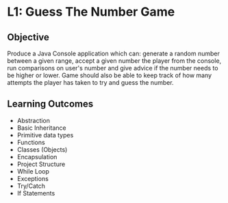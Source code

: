 # L1: Guess The Number Game
## Objective
Produce a Java Console application which can: generate a random number between a given range, accept a given number
the player from the console, run comparisons on user's number and give advice if the number needs to be higher or
lower. Game should also be able to keep track of how many attempts the player has taken to try and guess the number.

## Learning Outcomes
* Abstraction
* Basic Inheritance
* Primitive data types
* Functions
* Classes (Objects)
* Encapsulation
* Project Structure
* While Loop
* Exceptions
* Try/Catch
* If Statements
